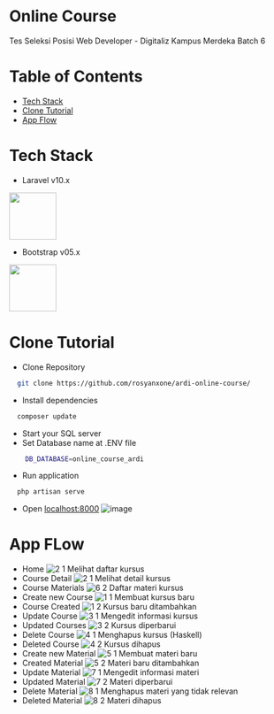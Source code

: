 # Online Course
<p>
    Tes Seleksi Posisi Web Developer - Digitaliz Kampus Merdeka Batch 6
</p> 

# Table of Contents
- [Tech Stack](#tech-stack)
- [Clone Tutorial](#clone-tutorial)
- [App Flow](#app-flow)
# Tech Stack
- Laravel v10.x
<img src="https://github.com/rosyanxone/ardi-online-course/assets/73805258/bb5d3fe0-fab2-40ab-8427-ace0e54ee1cd" width="85">

- Bootstrap v05.x
<img src="https://github.com/rosyanxone/ardi-online-course/assets/73805258/e6f9f69a-8c18-4998-b75b-c0efa8a1b08b" width="85">

# Clone Tutorial
- Clone Repository
```bash
  git clone https://github.com/rosyanxone/ardi-online-course/
```
- Install dependencies
```bash
  composer update
```
- Start your SQL server
- Set Database name at .ENV file
```bash
    DB_DATABASE=online_course_ardi
```
- Run application
```bash
  php artisan serve
```
- Open [localhost:8000](http://127.0.0.1:8000/)
![image](https://github.com/rosyanxone/ardi-online-course/assets/73805258/6c1f0865-64c3-4608-850d-e637e774b433)

# App FLow
- Home
![2 1 Melihat daftar kursus](https://github.com/rosyanxone/ardi-online-course/assets/73805258/1d2c8d05-0c66-4fc2-b9c1-61e2865606be)
- Course Detail
![2 1 Melihat detail kursus](https://github.com/rosyanxone/ardi-online-course/assets/73805258/33f10e0d-e958-472c-a64d-3d50a554ab90)
- Course Materials
![6 2 Daftar materi kursus](https://github.com/rosyanxone/ardi-online-course/assets/73805258/d4565fdb-c85e-4544-ad1a-1ff7a99784d3)
- Create new Course
![1 1 Membuat kursus baru](https://github.com/rosyanxone/ardi-online-course/assets/73805258/9e99f812-f719-43e8-802c-2cee657e436e)
- Course Created
![1 2 Kursus baru ditambahkan](https://github.com/rosyanxone/ardi-online-course/assets/73805258/1c367222-afd4-4661-8850-6bf126cf7e72)
- Update Course
![3 1 Mengedit informasi kursus](https://github.com/rosyanxone/ardi-online-course/assets/73805258/56c2697b-1d4a-40c0-a263-e5e35176143c)
- Updated Courses
![3 2 Kursus diperbarui](https://github.com/rosyanxone/ardi-online-course/assets/73805258/6bdd13f1-b66b-4d6a-b316-d890c1f5e503)
- Delete Course
![4 1 Menghapus kursus (Haskell)](https://github.com/rosyanxone/ardi-online-course/assets/73805258/0485ff8d-370e-4419-b1b1-667573920a22)
- Deleted Course
![4 2 Kursus dihapus](https://github.com/rosyanxone/ardi-online-course/assets/73805258/db8c8cb1-51aa-4a5b-9f2b-f0e0c5b19c4d)
- Create new Material
![5 1 Membuat materi baru](https://github.com/rosyanxone/ardi-online-course/assets/73805258/392903b6-067d-4de6-b323-f694a1675be2)
- Created Material
![5 2 Materi baru ditambahkan](https://github.com/rosyanxone/ardi-online-course/assets/73805258/6a2ac395-0f9d-4e31-b9a6-d891b5b64e40)
- Update Material
![7 1 Mengedit informasi materi](https://github.com/rosyanxone/ardi-online-course/assets/73805258/1045c86a-73ef-4074-86cb-5deb8ebb8c71)
- Updated Material
![7 2 Materi diperbarui](https://github.com/rosyanxone/ardi-online-course/assets/73805258/0d5cd394-8d37-4df6-8f7a-8aedb38577c3)
- Delete Material
  ![8 1 Menghapus materi yang tidak relevan](https://github.com/rosyanxone/ardi-online-course/assets/73805258/c524cdae-3cc4-479f-90be-e5cfdd099762)
- Deleted Material
![8 2 Materi dihapus](https://github.com/rosyanxone/ardi-online-course/assets/73805258/fe3ce769-c15e-4bcc-8dbe-7928ac9bf447)
